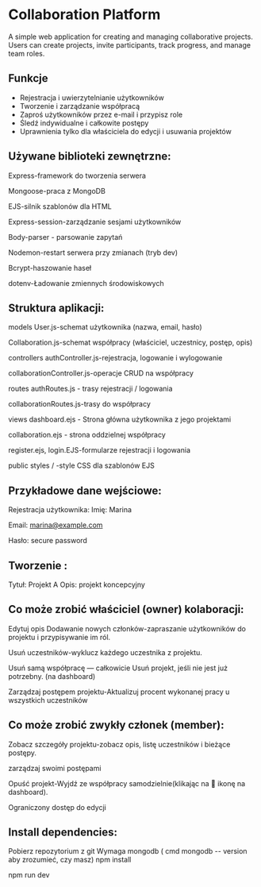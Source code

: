 
# Collaboration Platform

A simple web application for creating and managing collaborative projects. Users can create projects, invite participants, track progress, and manage team roles.

## Funkcje

- Rejestracja i uwierzytelnianie użytkowników
- Tworzenie i zarządzanie współpracą
- Zaproś użytkowników przez e-mail i przypisz role
- Śledź indywidualne i całkowite postępy
- Uprawnienia tylko dla właściciela do edycji i usuwania projektów

## Używane biblioteki zewnętrzne:

Express-framework do tworzenia serwera

Mongoose-praca z MongoDB

EJS-silnik szablonów dla HTML

Express-session-zarządzanie sesjami użytkowników

Body-parser - parsowanie zapytań

Nodemon-restart serwera przy zmianach (tryb dev)

Bcrypt-haszowanie haseł

dotenv-Ładowanie zmiennych środowiskowych

## Struktura aplikacji:

models
User.js-schemat użytkownika (nazwa, email, hasło) 

Collaboration.js-schemat współpracy (właściciel, uczestnicy, postęp, opis)

controllers
authController.js-rejestracja, logowanie i wylogowanie

collaborationController.js-operacje CRUD na współpracy

routes
authRoutes.js - trasy rejestracji / logowania

collaborationRoutes.js-trasy do współpracy

views
dashboard.ejs - Strona główna użytkownika z jego projektami

collaboration.ejs - strona oddzielnej współpracy

register.ejs, login.EJS-formularze rejestracji i logowania

public
styles / -style CSS dla szablonów EJS

## Przykładowe dane wejściowe:
Rejestracja użytkownika:
Imię: Marina

Email: marina@example.com

Hasło: secure password

## Tworzenie :
Tytuł: Projekt A
Opis: projekt koncepcyjny

## Co może zrobić właściciel (owner) kolaboracji:

Edytuj opis 
Dodawanie nowych członków-zapraszanie użytkowników do projektu i przypisywanie im ról.

Usuń uczestników-wyklucz każdego uczestnika z projektu.

Usuń samą współpracę — całkowicie Usuń projekt, jeśli nie jest już potrzebny. (na dashboard)

Zarządzaj postępem projektu-Aktualizuj procent wykonanej pracy u wszystkich uczestników

## Co może zrobić zwykły członek (member):
Zobacz szczegóły projektu-zobacz opis, listę uczestników i bieżące postępy.

zarządzaj swoimi postępami

Opuść projekt-Wyjdź ze współpracy samodzielnie(klikając na 🚪 ikonę na dashboard).

Ograniczony dostęp do edycji


## Install dependencies:
Pobierz repozytorium z git
Wymaga mongodb ( cmd mongodb -- version aby zrozumieć, czy masz)
npm install

npm run dev
